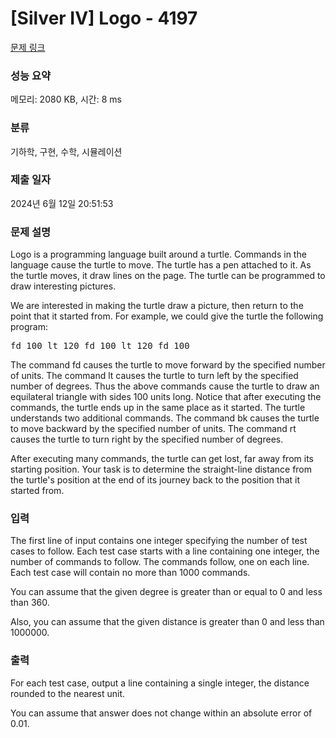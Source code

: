 # [Silver IV] Logo - 4197 

[문제 링크](https://www.acmicpc.net/problem/4197) 

### 성능 요약

메모리: 2080 KB, 시간: 8 ms

### 분류

기하학, 구현, 수학, 시뮬레이션

### 제출 일자

2024년 6월 12일 20:51:53

### 문제 설명

<p>Logo is a programming language built around a turtle. Commands in the language cause the turtle to move. The turtle has a pen attached to it. As the turtle moves, it draw lines on the page. The turtle can be programmed to draw interesting pictures.</p>

<p>We are interested in making the turtle draw a picture, then return to the point that it started from. For example, we could give the turtle the following program:</p>

<pre>fd 100 lt 120 fd 100 lt 120 fd 100</pre>

<p>The command fd causes the turtle to move forward by the specified number of units. The command lt causes the turtle to turn left by the specified number of degrees. Thus the above commands cause the turtle to draw an equilateral triangle with sides 100 units long. Notice that after executing the commands, the turtle ends up in the same place as it started. The turtle understands two additional commands. The command bk causes the turtle to move backward by the specified number of units. The command rt causes the turtle to turn right by the specified number of degrees.</p>

<p>After executing many commands, the turtle can get lost, far away from its starting position. Your task is to determine the straight-line distance from the turtle's position at the end of its journey back to the position that it started from.</p>

### 입력 

 <p>The first line of input contains one integer specifying the number of test cases to follow. Each test case starts with a line containing one integer, the number of commands to follow. The commands follow, one on each line. Each test case will contain no more than 1000 commands.</p>

<p>You can assume that the given degree is greater than or equal to 0 and less than 360.</p>

<p>Also, you can assume that the given distance is greater than 0 and less than 1000000.</p>

### 출력 

 <p>For each test case, output a line containing a single integer, the distance rounded to the nearest unit.</p>

<p>You can assume that answer does not change within an absolute error of 0.01.</p>

